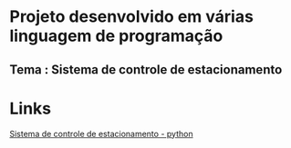 # Projeto desenvolvido em várias linguagem de programação

## Tema : Sistema de controle de estacionamento

# Links

<a href="#">Sistema de controle de estacionamento - python